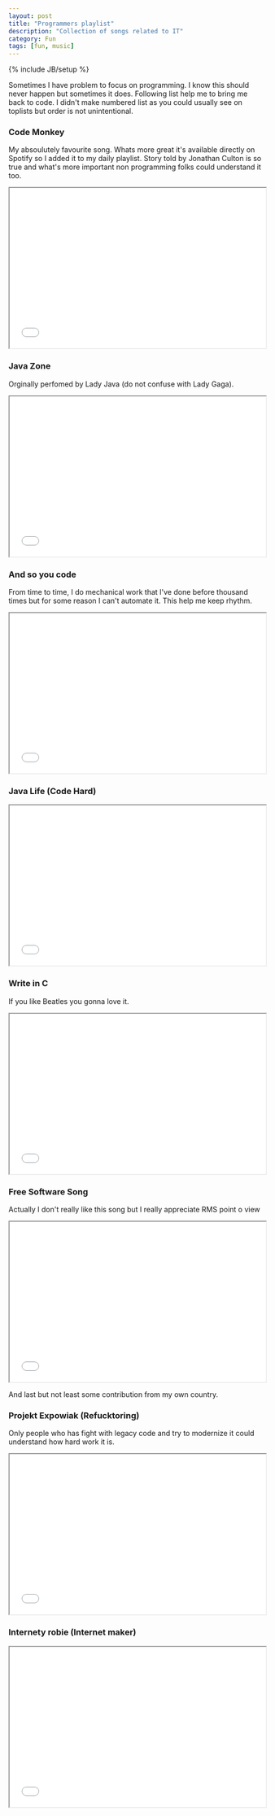 ```yaml
---
layout: post
title: "Programmers playlist"
description: "Collection of songs related to IT"
category: Fun 
tags: [fun, music]
---
```

{% include JB/setup %}

Sometimes I have problem to focus on programming. I know this should never happen but sometimes it does. Following 
list help me to bring me back to code. I didn't make numbered list as you could usually see on toplists but order is not 
unintentional.


### Code Monkey
My absoulutely favourite song. Whats more great it's available directly on Spotify so I added it to my daily playlist.
Story told by Jonathan Culton is so true and what's more important non programming folks could understand it too.

<iframe width="100%" height="315" src="//www.youtube.com/embed/5W_wd9Qf0IE" > </iframe>

### Java Zone
Orginally perfomed by Lady Java (do not confuse with Lady Gaga).

<iframe width="100%" height="315" src="//www.youtube.com/embed/Mk3qkQROb_k" > </iframe>

### And so you code
From time to time, I do mechanical work that I've done before thousand times but for some reason I can't automate it.
This help me keep rhythm.

<iframe width="100%" height="315" src="//www.youtube.com/embed/Eq3CuMDXaPs"> </iframe>


### Java Life (Code Hard)

<iframe width="100%" height="315" src="//www.youtube.com/embed/JSspDzmoUVA"> </iframe>

### Write in C
If you like Beatles you gonna love it.

<iframe width="100%" height="315" src="//www.youtube.com/embed/1S1fISh-pag"> </iframe>

### Free Software Song
Actually I don't really like this song but I really appreciate RMS point o view

<iframe width="100%" height="315" src="//www.youtube.com/embed/vUU6BKc_sHI"> </iframe>



And last but not least some contribution from my own country. 


### Projekt Expowiak (Refucktoring)
Only people who has fight with legacy code and try to modernize it could understand how hard work it is.
 
<iframe width="100%" height="315" src="//www.youtube.com/embed/3cZzRi9c9FQ"> </iframe>

### Internety robie (Internet maker)

<iframe width="100%" height="315" src="//www.youtube.com/embed/cc11MqPqBxc"> </iframe>

